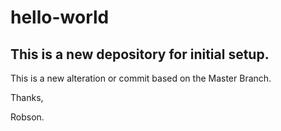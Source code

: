 # hello-world
<h2>This is a new depository for initial setup.</h2>

This is a new alteration or commit based on the Master Branch.

Thanks,

Robson.
